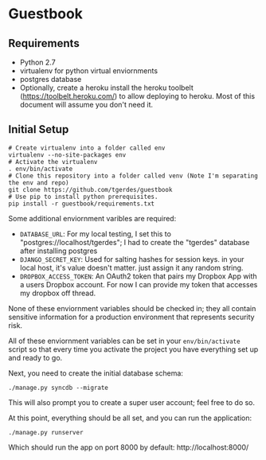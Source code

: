 # Guestbook

## Requirements

* Python 2.7 
* virtualenv for python virtual enviornments
* postgres database
* Optionally, create a heroku install the heroku toolbelt (https://toolbelt.heroku.com/) to allow deploying to heroku. Most of this document will assume you don't need it.

## Initial Setup

```
# Create virtualenv into a folder called env
virtualenv --no-site-packages env
# Activate the virtualenv 
. env/bin/activate
# Clone this repository into a folder called venv (Note I'm separating the env and repo)
git clone https://github.com/tgerdes/guestbook
# Use pip to install python prerequisites.
pip install -r guestbook/requirements.txt
```

Some additional enviornment varibles are required:
* `DATABASE_URL`: For my local testing, I set this to "postgres://localhost/tgerdes"; I had to create the "tgerdes" database after installing postgres
* `DJANGO_SECRET_KEY`: Used for salting hashes for session keys. in your local host, it's value doesn't matter. just assign it any random string.
* `DROPBOX_ACCESS_TOKEN`: An OAuth2 token that pairs my Dropbox App with a users Dropbox account.  For now I can provide my token that accesses my dropbox off thread.

None of these enviornment variables should be checked in; they all contain sensitive information for a production environment that represents security risk.

All of these enviornment variables can be set in your `env/bin/activate` script so that every time you activate the project you have everything set up and ready to go.

Next, you need to create the initial database schema:

```
./manage.py syncdb --migrate
```
This will also prompt you to create a super user account; feel free to do so.

At this point, everything should be all set, and you can run the application:
```
./manage.py runserver
```
Which should run the app on port 8000 by default: http://localhost:8000/
